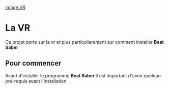 [image VR](https://www.01net.com/app/uploads/2022/06/realite-virtuelle.jpg)
# La VR
Ce projet porte sur la vr et plus particulierement sur comment installer **Beat Saber**
## Pour commencer
Avant d'installer le programme **Beat Saber** il est important d'avoir quelque pré-requis avant l'installation

